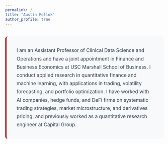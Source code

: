 ```yaml
---
permalink: /
title: "Austin Pollok"
author_profile: true
---
```


<div style="background: #f8f9fa; padding: 2rem; border-radius: 8px; border-left: 4px solid #990000; margin: 2rem 0;">
  <p style="font-size: 1.1em; line-height: 1.7; color: #2c3e50; margin: 0;">
    I am an Assistant Professor of Clinical Data Science and Operations and have a joint appointment in Finance and Business Economics at USC Marshall School of Business. I conduct applied research in quantitative finance and machine learning, with applications in trading, volatility forecasting, and portfolio optimization. I have worked with AI companies, hedge funds, and DeFi firms on systematic trading strategies, market microstructure, and derivatives pricing, and previously worked as a quantitative research engineer at Capital Group.
  </p>
</div> 